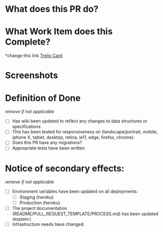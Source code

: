 # What does this PR do?

# What Work Item does this Complete?

*change this link
[Trello Card](https://trello.com/c/dQaf1LsG)

# Screenshots

# Definition of Done
*remove if not applicable*
- [ ] Has wiki been updated to reflect any changes to data structures or specifications
- [ ] This has been tested for responsiveness on (landscape/portrait, mobile, iphone X, tablet, desktop, retina, ie11, edge, firefox, chrome).
- [ ] Does this PR have any migrations?
- [ ] Appropriate tests have been written

# Notice of secondary effects:
*remove if not applicable*
- [ ] Environment variables have been updated on all deployments:
  - [ ] Staging (heroku)
  - [ ] Production (heroku)
- [ ] The project documentation (README/PULL_REQUEST_TEMPLATE/PROCESS.md) has been updated (explain:)
- [ ] Infrastructure needs have changed.
